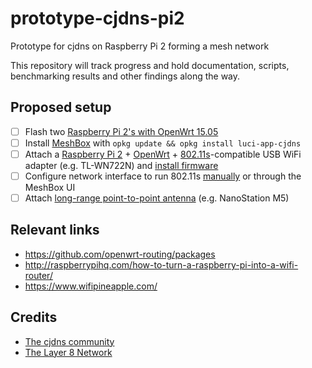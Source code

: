 # prototype-cjdns-pi2

Prototype for cjdns on Raspberry Pi 2 forming a mesh network

This repository will track progress and hold documentation, scripts, benchmarking results and other findings along the way.

## Proposed setup

- [ ] Flash two [Raspberry Pi 2's with OpenWrt 15.05](https://wiki.openwrt.org/toh/raspberry_pi_foundation/raspberry_pi)
- [ ] Install [MeshBox](https://github.com/SeattleMeshnet/meshbox) with `opkg update && opkg install luci-app-cjdns`
- [ ] Attach a [Raspberry Pi 2](http://elinux.org/RPi_USB_Wi-Fi_Adapters) + [OpenWrt](https://forum.openwrt.org/viewtopic.php?id=37331) + [802.11s](http://devel.open80211s.narkive.com/8olWVgz9/802-11s-and-raspberry-pi)-compatible USB WiFi adapter (e.g. TL-WN722N) and [install firmware](https://wiki.debian.org/ath9k_htc)
- [ ] Configure network interface to run 802.11s [manually](https://wiki.openwrt.org/doc/howto/mesh.80211s) or through the MeshBox UI
- [ ] Attach [long-range point-to-point antenna](https://www.ubnt.com/products/) (e.g. NanoStation M5)

## Relevant links

* https://github.com/openwrt-routing/packages
* http://raspberrypihq.com/how-to-turn-a-raspberry-pi-into-a-wifi-router/
* https://www.wifipineapple.com/

## Credits

* [The cjdns community](https://github.com/hyperboria)
* [The Layer 8 Network](http://layer8.network)
